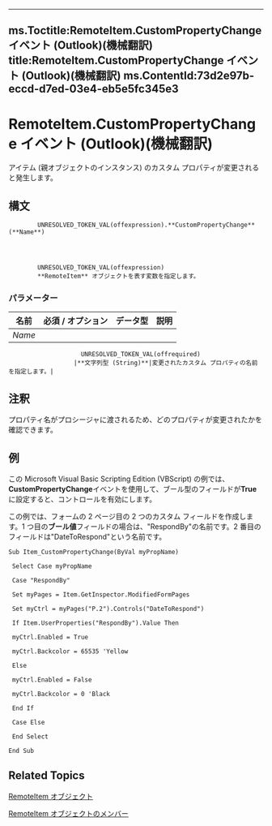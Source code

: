 

---
ms.Toctitle:RemoteItem.CustomPropertyChange イベント (Outlook)(機械翻訳)
title:RemoteItem.CustomPropertyChange イベント (Outlook)(機械翻訳)
ms.ContentId:73d2e97b-eccd-d7ed-03e4-eb5e5fc345e3
---
# RemoteItem.CustomPropertyChange イベント (Outlook)(機械翻訳)




アイテム (親オブジェクトのインスタンス) のカスタム プロパティが変更されると発生します。

## 構文

            UNRESOLVED_TOKEN_VAL(offexpression).**CustomPropertyChange**(**Name**)




            UNRESOLVED_TOKEN_VAL(offexpression)
            **RemoteItem** オブジェクトを表す変数を指定します。

### パラメーター

|**名前**|**必須 / オプション**|**データ型**|**説明**|
|---|---|---|---|
|*Name*|
                        UNRESOLVED_TOKEN_VAL(offrequired)
                      |**文字列型 (String)**|変更されたカスタム プロパティの名前を指定します。|





## 注釈
プロパティ名がプロシージャに渡されるため、どのプロパティが変更されたかを確認できます。



## 例
この Microsoft Visual Basic Scripting Edition (VBScript) の例では、 **CustomPropertyChange**イベントを使用して、ブール型のフィールドが**True**に設定すると、コントロールを有効にします。



この例では、フォームの 2 ページ目の 2 つのカスタム フィールドを作成します。1 つ目の**ブール値**フィールドの場合は、"RespondBy"の名前です。2 番目のフィールドは"DateToRespond"という名前です。

```sourcecode
Sub Item_CustomPropertyChange(ByVal myPropName) 
 
 Select Case myPropName 
 
 Case "RespondBy" 
 
 Set myPages = Item.GetInspector.ModifiedFormPages 
 
 Set myCtrl = myPages("P.2").Controls("DateToRespond") 
 
 If Item.UserProperties("RespondBy").Value Then 
 
 myCtrl.Enabled = True 
 
 myCtrl.Backcolor = 65535 'Yellow 
 
 Else 
 
 myCtrl.Enabled = False 
 
 myCtrl.Backcolor = 0 'Black 
 
 End If 
 
 Case Else 
 
 End Select 
 
End Sub
```




## Related Topics

[RemoteItem オブジェクト](6302aaff-cdcf-4d86-60f1-4bed15540d9f.md)

[RemoteItem オブジェクトのメンバー](15c0872e-88cc-9b9b-c31e-c15d6971e6e0.md)




